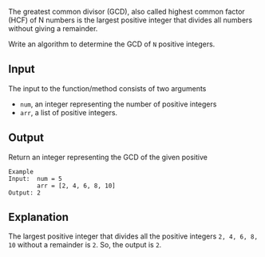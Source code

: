 The greatest common divisor (GCD), also called highest common factor (HCF) of N numbers is the largest positive integer that divides all numbers without giving a remainder.

Write an algorithm to determine the GCD of `N` positive integers.

Input
----
The input to the function/method consists of two arguments 
    
- `num`, an integer representing the number of positive integers 
- `arr`, a list of positive integers.

Output
----
Return an integer representing the GCD of the given positive 

    Example 
    Input:  num = 5
            arr = [2, 4, 6, 8, 10]
    Output: 2
    
Explanation
----

The largest positive integer that divides all the positive integers `2, 4, 6, 8, 10` without a remainder is `2`. 
So, the output is `2`.
